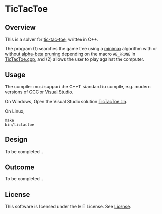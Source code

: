 # TicTacToe

## Overview

This is a solver for [tic-tac-toe](https://en.wikipedia.org/wiki/Tic-tac-toe), written in C++.

The program (1) searches the game tree using a [minimax](https://en.wikipedia.org/wiki/Minimax) algorithm with or without [alpha-beta pruning](https://en.wikipedia.org/wiki/Alpha%E2%80%93beta_pruning) depending on the macro `AB_PRUNE` in [TicTacToe.cpp](TicTacToe/TicTacToe.cpp), and (2) allows the user to play against the computer.

## Usage

The compiler must support the C++11 standard to compile, e.g. modern versions of [GCC](https://gcc.gnu.org/projects/cxx0x.html) or [Visual Studio](https://msdn.microsoft.com/library/hh567368.aspx).

On Windows, Open the Visual Studio solution [TicTacToe.sln](TicTacToe.sln).

On Linux,
```
make
bin/tictactoe
```

## Design

To be completed...

## Outcome

To be completed...

## License

This software is licensed under the MIT License. See [License](License).
